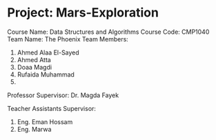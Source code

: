 # Project: Mars-Exploration
Course Name: Data Structures and Algorithms
Course Code: CMP1040
Team Name: The Phoenix
Team Members:
1. Ahmed Alaa El-Sayed
2. Ahmed Atta
3. Doaa Magdi
4. Rufaida Muhammad
5. 
Professor Supervisor: Dr. Magda Fayek

Teacher Assistants Supervisor:
1. Eng. Eman Hossam
2. Eng. Marwa
